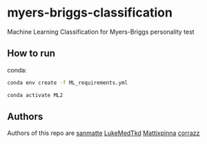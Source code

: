 # myers-briggs-classification
Machine Learning Classification for Myers-Briggs personality test
## How to run
conda:
```bash
conda env create -f ML_requirements.yml
```
```bash
conda activate ML2
```
## Authors
Authors of this repo are 
[sanmatte](https://github.com/sanmatte) 
[LukeMedTkd](https://github.com/LukeMedTkd) 
[Mattixpinna](https://github.com/Mattixpinna)
[corrazz](https://github.com/corrazz)
